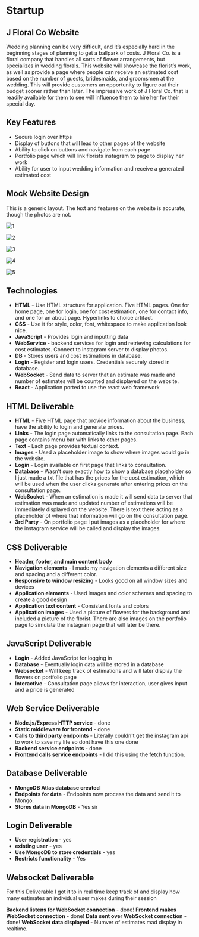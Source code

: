 # Startup
## J Floral Co Website 
Wedding planning can be very difficult, and it’s especially hard in the beginning stages of planning to get a ballpark of costs. J Floral Co. is a floral company that handles all sorts of flower arrangements, but specializes in wedding florals. This website will showcase the florist’s work, as well as provide a page where people can receive an estimated cost based on the number of guests, bridesmaids, and groomsmen at the wedding. This will provide customers an opportunity to figure out their budget sooner rather than later. The impressive work of J Floral Co. that is readily available for them to see will influence them to hire her for their special day. 

## Key Features 
- Secure login over https 
- Display of buttons that will lead to other pages of the website 
- Ability to click on buttons and navigate from each page 
- Portfolio page which will link florists instagram to page to display her work
- Ability for user to input wedding information and receive a generated estimated cost

## Mock Website Design 
This is a generic layout. The text and features on the website is accurate, though the photos are not. 


![1](https://github.com/jacjacattac/startup/assets/92479749/78995068-c16b-44e7-abaa-79350749b209)

![2](https://github.com/jacjacattac/startup/assets/92479749/bbd0f794-146c-4d2f-abb5-95436389e8f8)

![3](https://github.com/jacjacattac/startup/assets/92479749/8d53becd-8e03-4c43-bab5-b22cf22f4279)

![4](https://github.com/jacjacattac/startup/assets/92479749/36493528-82bd-4337-a468-9b29b39236b0)

![5](https://github.com/jacjacattac/startup/assets/92479749/268992c9-9415-4118-b306-8afd977c70e1)

## Technologies 
- **HTML** - Use HTML structure for application. Five HTML pages. One for home page, one for login, one for cost estimation, one for contact info, and one for an about page. Hyperlinks to choice artifact.
- **CSS** - Use it for style, color, font, whitespace to make application look nice. 
- **JavaScript** - Provides login and inputting data 
- **WebService** - backend services for login and retrieving calculations for cost estimates. Connect to instagram server to display photos. 
- **DB** - Stores users and cost estimations in database.
- **Login** - Register and login users. Credentials securely stored in database. 
- **WebSocket** - Send data to server that an estimate was made and number of estimates will be counted and displayed on the website.
- **React** - Application ported to use the react web framework

## HTML Deliverable
- **HTML**  - Five HTML page that provide information about the business, have the ability to login and generate prices.
- **Links** - The login page automatically links to the consultation page. Each page contains menu bar with links to other pages.
- **Text** - Each page provides textual context.
- **Images** - Used a placeholder image to show where images would go in the website. 
- **Login** - Login available on first page that links to consultation.
- **Database** - Wasn’t sure exactly how to show a database placeholder so I just made a txt file that has the prices for the cost estimation, which will be used when the user clicks generate after entering prices on the consultation page. 
- **WebSocket** - When an estimation is made it will send data to server that estimation was made and updated number of estimations will be immediately displayed on the website. There is text there acting as a placeholder of where that information will go on the consultation page. 
- **3rd Party** - On portfolio page I put images as a placeholder for where the instagram service will be called and display the images.
  
## CSS Deliverable
- **Header, footer, and main content body**
- **Navigation elements** - I made my navigation elements a different size and spacing and a different color. 
- **Responsive to window resizing** - Looks good on all window sizes and devices
- **Application elements** - Used images and color schemes and spacing to create a good design
- **Application text content** - Consistent fonts and colors
- **Application images** - Used a picture of flowers for the background and included a picture of the florist. There are also images on the portfolio page to simulate the instagram page that will later be there.

## JavaScript Deliverable
- **Login** - Added JavaScript for logging in 
- **Database** - Eventually login data will be stored in a database
- **Websocket** - Will keep track of estimations and will later display the flowers on portfolio page
- **Interactive** - Consultation page allows for interaction, user gives input and a price is generated

## Web Service Deliverable 
- **Node.js/Express HTTP service** - done
- **Static middleware for frontend** - done
- **Calls to third party endpoints** - Literally couldn't get the instagram api to work to save my life so dont have this one done
- **Backend service endpoints** - done 
- **Frontend calls service endpoints** - I did this using the fetch function.

## Database Deliverable 
- **MongoDB Atlas database created** 
- **Endpoints for data** - Endpoints now process the data and send it to Mongo.
- **Stores data in MongoDB** - Yes sir

## Login Deliverable
- **User registration** - yes
- **existing user** - yes
- **Use MongoDB to store credentials** - yes
- **Restricts functionality** - Yes

## Websocket Deliverable

For this Deliverable I got it to in real time keep track of and display how many estimates an individual user makes during their session

**Backend listens for WebSocket connection** - done!
**Frontend makes WebSocket connection** - done!
**Data sent over WebSocket connection** - done!
**WebSocket data displayed** - Numver of estimates mad display in realtime. 

